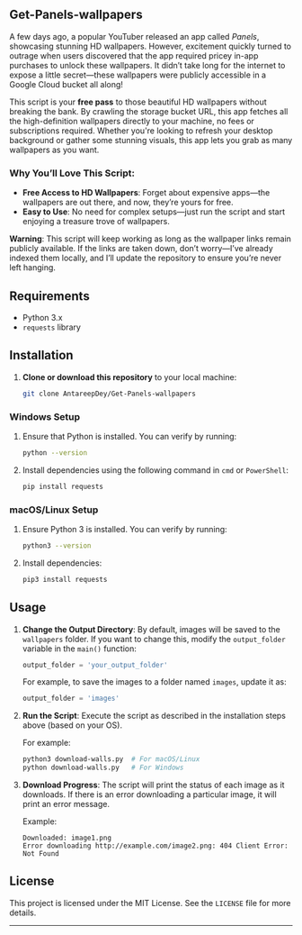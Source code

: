## Get-Panels-wallpapers
A few days ago, a popular YouTuber released an app called *Panels*, showcasing stunning HD wallpapers. However, excitement quickly turned to outrage when users discovered that the app required pricey in-app purchases to unlock these wallpapers. It didn’t take long for the internet to expose a little secret—these wallpapers were publicly accessible in a Google Cloud bucket all along!

This script is your **free pass** to those beautiful HD wallpapers without breaking the bank. By crawling the storage bucket URL, this app fetches all the high-definition wallpapers directly to your machine, no fees or subscriptions required. Whether you're looking to refresh your desktop background or gather some stunning visuals, this app lets you grab as many wallpapers as you want.

### Why You’ll Love This Script:
- **Free Access to HD Wallpapers**: Forget about expensive apps—the wallpapers are out there, and now, they’re yours for free.
- **Easy to Use**: No need for complex setups—just run the script and start enjoying a treasure trove of wallpapers.

**Warning**: This script will keep working as long as the wallpaper links remain publicly available. If the links are taken down, don’t worry—I’ve already indexed them locally, and I’ll update the repository to ensure you’re never left hanging.

## Requirements

- Python 3.x
- `requests` library

## Installation

1. **Clone or download this repository** to your local machine:
    ```bash
    git clone AntareepDey/Get-Panels-wallpapers
    ```

### Windows Setup

1. Ensure that Python is installed. You can verify by running:
    ```bash
    python --version
    ```

2. Install dependencies using the following command in `cmd` or `PowerShell`:
    ```bash
    pip install requests
    ```

### macOS/Linux Setup

1. Ensure Python 3 is installed. You can verify by running:
    ```bash
    python3 --version
    ```

2. Install dependencies:
    ```bash
    pip3 install requests
    ```
    

## Usage

1. **Change the Output Directory**:
    By default, images will be saved to the `wallpapers` folder. If you want to change this, modify the `output_folder` variable in the `main()` function:

    ```python
    output_folder = 'your_output_folder'
    ```

    For example, to save the images to a folder named `images`, update it as:

    ```python
    output_folder = 'images'
    ```

2. **Run the Script**:
    Execute the script as described in the installation steps above (based on your OS).

    For example:
    ```bash
    python3 download-walls.py  # For macOS/Linux
    python download-walls.py   # For Windows
    ```

3. **Download Progress**:
    The script will print the status of each image as it downloads. If there is an error downloading a particular image, it will print an error message.

    Example:
    ```
    Downloaded: image1.png
    Error downloading http://example.com/image2.png: 404 Client Error: Not Found
    ```

## License

This project is licensed under the MIT License. See the `LICENSE` file for more details.

---
